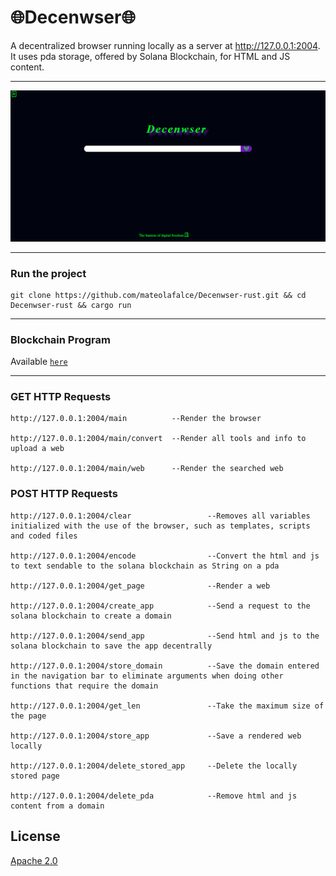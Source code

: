 # 🌐Decenwser🌐

A decentralized browser running locally as a server at http://127.0.0.1:2004. It uses pda storage, offered by Solana Blockchain, for HTML and JS content.

---

![Decenwser](/public/img/decenwser.PNG)

---

### Run the project

```
git clone https://github.com/mateolafalce/Decenwser-rust.git && cd Decenwser-rust && cargo run
```

---

### Blockchain Program

Available [`here`](https://github.com/mateolafalce/Decenwser-blockchain-program)

---

### GET HTTP Requests

```
http://127.0.0.1:2004/main          --Render the browser

http://127.0.0.1:2004/main/convert  --Render all tools and info to upload a web

http://127.0.0.1:2004/main/web      --Render the searched web
```

### POST HTTP Requests

```
http://127.0.0.1:2004/clear                 --Removes all variables initialized with the use of the browser, such as templates, scripts and coded files

http://127.0.0.1:2004/encode                --Convert the html and js to text sendable to the solana blockchain as String on a pda

http://127.0.0.1:2004/get_page              --Render a web

http://127.0.0.1:2004/create_app            --Send a request to the solana blockchain to create a domain

http://127.0.0.1:2004/send_app              --Send html and js to the solana blockchain to save the app decentrally

http://127.0.0.1:2004/store_domain          --Save the domain entered in the navigation bar to eliminate arguments when doing other functions that require the domain

http://127.0.0.1:2004/get_len               --Take the maximum size of the page

http://127.0.0.1:2004/store_app             --Save a rendered web locally

http://127.0.0.1:2004/delete_stored_app     --Delete the locally stored page

http://127.0.0.1:2004/delete_pda            --Remove html and js content from a domain

```

## License

[Apache 2.0](https://choosealicense.com/licenses/apache-2.0/)
